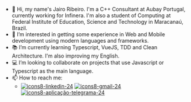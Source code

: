 - 👋 Hi, my name's Jairo Ribeiro. I'm a C++ Consultant at Aubay Portugal, currently working for Infinera. I'm also a student of Computing at Federal Institute of Education, Science and Technology in Maracanaú, Brazil.
- 👀 I’m interested in getting some experience in Web and Mobile development using modern languages and frameworks.
- :books: I’m currently learning Typescript, VueJS, TDD and Clean Architecture. I'm also improving my English.
- :computer: I’m looking to collaborate on projects that use Javascript or Typescript as the main language.
- 📫 How to reach me:
  - [![icons8-linkedin-24](https://user-images.githubusercontent.com/36250004/138149496-0f43d7f2-6156-4c5e-a4d7-5113249b593a.png "LinkedIn")](https://www.linkedin.com/in/jairoduarteribeiro/) [![icons8-gmail-24](https://user-images.githubusercontent.com/36250004/138149861-b8afebb9-e578-47d0-b809-7cafafabcc13.png "Gmail")](mailto:jairoduarte123@gmail.com) [![icons8-aplicação-telegrama-24](https://user-images.githubusercontent.com/36250004/138150076-369aa3b4-fefb-4e93-b26b-584276b2681a.png "Telegram")](https://t.me/jairoduarteribeiro)
<!---
jairoribeiro167/jairoribeiro167 is a ✨ special ✨ repository because its `README.md` (this file) appears on your GitHub profile.
You can click the Preview link to take a look at your changes.
--->
